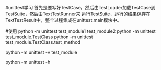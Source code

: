 #unittest学习
首先是要写好TestCase，然后由TestLoader加载TestCase到TestSuite，然后由TextTestRunner来 运行TestSuite，运行的结果保存在TextTestResult中，整个过程集成在unittest.main模块中。


#使用
python -m unittest test_module1 test_module2
python -m unittest test_module.TestClass
python -m unittest test_module.TestClass.test_method

python -m unittest -v test_module

python -m unittest -h

